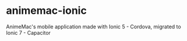 # animemac-ionic
AnimeMac's mobile application made with Ionic 5 - Cordova, migrated to Ionic 7 - Capacitor
